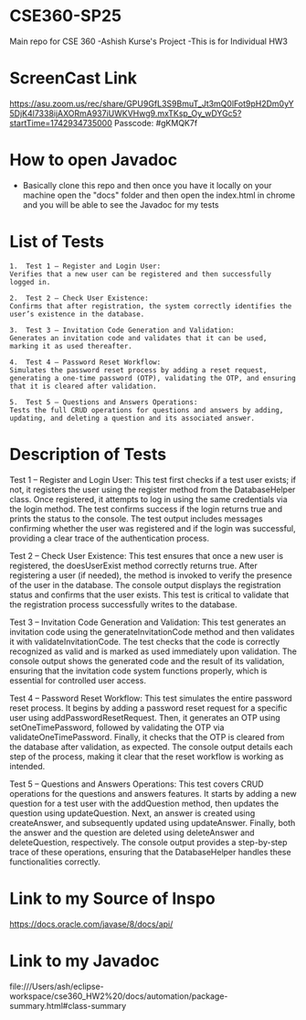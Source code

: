 # CSE360-SP25

Main repo for CSE 360
-Ashish Kurse's Project 
-This is for Individual HW3


# ScreenCast Link
  https://asu.zoom.us/rec/share/GPU9GfL3S9BmuT_Jt3mQ0lFot9pH2Dm0yY5DjK4l7338ijAXORmA937iUWKVHwg9.mxTKsp_Oy_wDYGc5?startTime=1742934735000
Passcode: #gKMQK7f

# How to open Javadoc
  - Basically clone this repo and then once you have it locally on your machine open the "docs" folder and then open the index.html in chrome and you will be able to see the Javadoc for my tests
# List of Tests
    1.	Test 1 – Register and Login User:
    Verifies that a new user can be registered and then successfully logged in.
    
    2.	Test 2 – Check User Existence:
    Confirms that after registration, the system correctly identifies the user’s existence in the database.
    
    3.	Test 3 – Invitation Code Generation and Validation:
    Generates an invitation code and validates that it can be used, marking it as used thereafter.
    
    4.	Test 4 – Password Reset Workflow:
    Simulates the password reset process by adding a reset request, generating a one-time password (OTP), validating the OTP, and ensuring that it is cleared after validation.
    
    5.	Test 5 – Questions and Answers Operations:
    Tests the full CRUD operations for questions and answers by adding, updating, and deleting a question and its associated answer.
 # Description of Tests
  Test 1 – Register and Login User:
  This test first checks if a test user exists; if not, it registers the user using the register method from the DatabaseHelper class. Once registered, it attempts to log in using the same credentials via the login method. The test confirms success if the login returns true and prints the status to the console. The test output includes messages confirming whether the user was registered and if the login was successful, providing a clear trace of the authentication process.
  
  Test 2 – Check User Existence:
  This test ensures that once a new user is registered, the doesUserExist method correctly returns true. After registering a user (if needed), the method is invoked to verify the presence of the user in the database. The console output displays the registration status and confirms that the user exists. This test is critical to validate that the registration process successfully writes to the database.
  
  Test 3 – Invitation Code Generation and Validation:
  This test generates an invitation code using the generateInvitationCode method and then validates it with validateInvitationCode. The test checks that the code is correctly recognized as valid and is marked as used immediately upon validation. The console output shows the generated code and the result of its validation, ensuring that the invitation code system functions properly, which is essential for controlled user access.
  
  Test 4 – Password Reset Workflow:
  This test simulates the entire password reset process. It begins by adding a password reset request for a specific user using addPasswordResetRequest. Then, it generates an OTP using setOneTimePassword, followed by validating the OTP via validateOneTimePassword. Finally, it checks that the OTP is cleared from the database after validation, as expected. The console output details each step of the process, making it clear that the reset workflow is working as intended.
  
  Test 5 – Questions and Answers Operations:
  This test covers CRUD operations for the questions and answers features. It starts by adding a new question for a test user with the addQuestion method, then updates the question using updateQuestion. Next, an answer is created using createAnswer, and subsequently updated using updateAnswer. Finally, both the answer and the question are deleted using deleteAnswer and deleteQuestion, respectively. The console output provides a step-by-step trace of these operations, ensuring that the DatabaseHelper handles these functionalities correctly.
# Link to my Source of Inspo
  https://docs.oracle.com/javase/8/docs/api/

# Link to my Javadoc
  file:///Users/ash/eclipse-workspace/cse360_HW2%20/docs/automation/package-summary.html#class-summary



    
    
    
    







